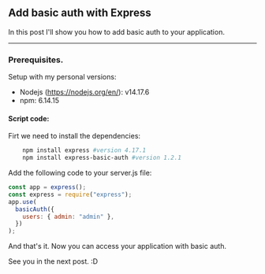 ## Add basic auth with Express

In this post I'll show you how to add basic auth to your application. 

---

### Prerequisites.

Setup with my personal versions:

- Nodejs (https://nodejs.org/en/): v14.17.6
- npm: 6.14.15

#### Script code:

Firt we need to install the dependencies:

```sh
    npm install express #version 4.17.1
    npm install express-basic-auth #version 1.2.1
```

Add the following code to your server.js file:

```js
const app = express();
const express = require("express");
app.use(
  basicAuth({
    users: { admin: "admin" },
  })
);
```

And that's it. Now you can access your application with basic auth.

See you in the next post. :D